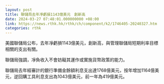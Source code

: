 ```yaml
---
layout: post
title: 聯儲局去年凈虧損1143億美元　創新高
date: 2024-03-27 07:48:01.000000000 +08:00
link: https://news.rthk.hk/rthk/ch/component/k2/1746405-20240327.htm
categories: rthk
---
```


美國聯儲局公布，去年凈虧損1143億美元，創新高，與管理聯儲局短期利率目標相關的支出有關。

聯儲局強調，凈負收入不會妨礙其運作或實施貨幣政策的能力。

聯儲局去年經審計的銀行準備金餘額利息支出達1768億美元，按年增加1164億美元，逆回購工具利息支出為1043億美元，前一年為419億美元。

